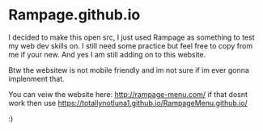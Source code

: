 # Rampage.github.io

I decided to make this open src, I just used Rampage as something to test my web dev skills on. I still need some practice but feel free to copy from me if your new. And yes I am still adding on to this website. 

Btw the websitew is not mobile friendly and im not sure if im ever gonna implenment that.

You can veiw the website here: http://rampage-menu.com/ if that dosnt work then use https://totallynotluna1.github.io/RampageMenu.github.io/

:)

